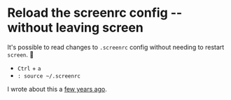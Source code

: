 # Reload the screenrc config -- without leaving screen

It's possible to read changes to `.screenrc` config without needing to restart `screen`. 🎉


- `Ctrl` + `a`
- `: source ~/.screenrc`

I wrote about this a [few years ago](https://gitlab.com/brie/dotfiles). 
